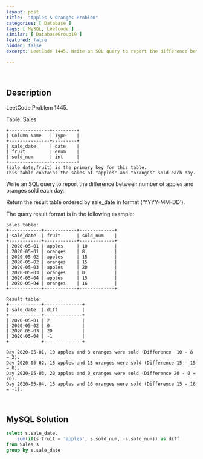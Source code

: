 ```yaml
---
layout: post
title:  "Apples & Oranges Problem"
categories: [ Database ]
tags: [ MySQL, Leetcode ]
similar: [ DatabaseGroup19 ]
featured: false
hidden: false
excerpt: LeetCode 1445. Write an SQL query to report the difference between number of apples and oranges sold each day.

---
```


<br />

## Description

LeetCode Problem 1445. 

Table: Sales

```
+---------------+---------+
| Column Name   | Type    |
+---------------+---------+
| sale_date     | date    |
| fruit         | enum    | 
| sold_num      | int     | 
+---------------+---------+
(sale_date,fruit) is the primary key for this table.
This table contains the sales of "apples" and "oranges" sold each day.
```

Write an SQL query to report the difference between number of apples and oranges sold each day.

Return the result table ordered by sale_date in format ('YYYY-MM-DD').

The query result format is in the following example:

 
```
Sales table:
+------------+------------+-------------+
| sale_date  | fruit      | sold_num    |
+------------+------------+-------------+
| 2020-05-01 | apples     | 10          |
| 2020-05-01 | oranges    | 8           |
| 2020-05-02 | apples     | 15          |
| 2020-05-02 | oranges    | 15          |
| 2020-05-03 | apples     | 20          |
| 2020-05-03 | oranges    | 0           |
| 2020-05-04 | apples     | 15          |
| 2020-05-04 | oranges    | 16          |
+------------+------------+-------------+

Result table:
+------------+--------------+
| sale_date  | diff         |
+------------+--------------+
| 2020-05-01 | 2            |
| 2020-05-02 | 0            |
| 2020-05-03 | 20           |
| 2020-05-04 | -1           |
+------------+--------------+

Day 2020-05-01, 10 apples and 8 oranges were sold (Difference  10 - 8 = 2).
Day 2020-05-02, 15 apples and 15 oranges were sold (Difference 15 - 15 = 0).
Day 2020-05-03, 20 apples and 0 oranges were sold (Difference 20 - 0 = 20).
Day 2020-05-04, 15 apples and 16 oranges were sold (Difference 15 - 16 = -1).
```

<br />

## MySQL Solution


```sql
select s.sale_date,
    sum(if(s.fruit = 'apples', s.sold_num, -s.sold_num)) as diff
from Sales s
group by s.sale_date
```
